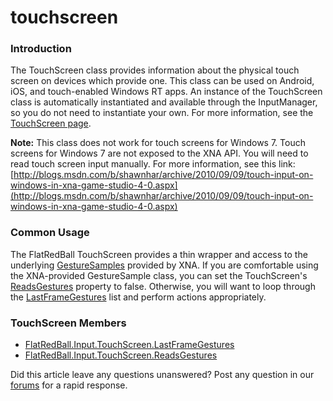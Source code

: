 # touchscreen

### Introduction

The TouchScreen class provides information about the physical touch screen on devices which provide one. This class can be used on Android, iOS, and touch-enabled Windows RT apps. An instance of the TouchScreen class is automatically instantiated and available through the InputManager, so you do not need to instantiate your own. For more information, see the [TouchScreen page](../../../../../frb/docs/index.php).

**Note:** This class does not work for touch screens for Windows 7. Touch screens for Windows 7 are not exposed to the XNA API. You will need to read touch screen input manually. For more information, see this link: [http://blogs.msdn.com/b/shawnhar/archive/2010/09/09/touch-input-on-windows-in-xna-game-studio-4-0.aspx](http://blogs.msdn.com/b/shawnhar/archive/2010/09/09/touch-input-on-windows-in-xna-game-studio-4-0.aspx)

### Common Usage

The FlatRedBall TouchScreen provides a thin wrapper and access to the underlying [GestureSamples](http://msdn.microsoft.com/en-us/library/microsoft.xna.framework.input.touch.gesturesample.position.aspx) provided by XNA. If you are comfortable using the XNA-provided GestureSample class, you can set the TouchScreen's [ReadsGestures](../../../../../frb/docs/index.php) property to false. Otherwise, you will want to loop through the [LastFrameGestures](../../../../../frb/docs/index.php) list and perform actions appropriately.

### TouchScreen Members

* [FlatRedBall.Input.TouchScreen.LastFrameGestures](../../../../../frb/docs/index.php)
* [FlatRedBall.Input.TouchScreen.ReadsGestures](../../../../../frb/docs/index.php)

Did this article leave any questions unanswered? Post any question in our [forums](../../../../../frb/forum.md) for a rapid response.
